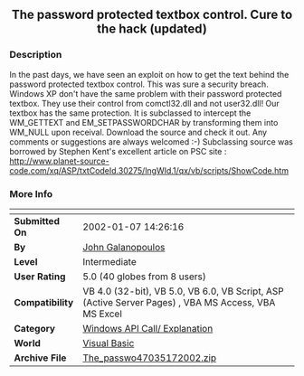 ﻿<div align="center">

## The password protected textbox control\. Cure to the hack \(updated\)


</div>

### Description

In the past days, we have seen an exploit on how to get the text behind the password protected textbox control. This was sure a security breach. Windows XP don't have the same problem with their password protected textbox. They use their control from comctl32.dll and not user32.dll! Our textbox has the same protection. It is subclassed to intercept the WM_GETTEXT and EM_SETPASSWORDCHAR by transforming them into WM_NULL upon receival. Download the source and check it out. Any comments or suggestions are always welcomed :-) Subclassing source was borrowed by Stephen Kent's excellent article on PSC site : http://www.planet-source-code.com/xq/ASP/txtCodeId.30275/lngWId.1/qx/vb/scripts/ShowCode.htm
 
### More Info
 


<span>             |<span>
---                |---
**Submitted On**   |2002-01-07 14:26:16
**By**             |[John Galanopoulos](https://github.com/Planet-Source-Code/PSCIndex/blob/master/ByAuthor/john-galanopoulos.md)
**Level**          |Intermediate
**User Rating**    |5.0 (40 globes from 8 users)
**Compatibility**  |VB 4\.0 \(32\-bit\), VB 5\.0, VB 6\.0, VB Script, ASP \(Active Server Pages\) , VBA MS Access, VBA MS Excel
**Category**       |[Windows API Call/ Explanation](https://github.com/Planet-Source-Code/PSCIndex/blob/master/ByCategory/windows-api-call-explanation__1-39.md)
**World**          |[Visual Basic](https://github.com/Planet-Source-Code/PSCIndex/blob/master/ByWorld/visual-basic.md)
**Archive File**   |[The\_passwo47035172002\.zip](https://github.com/Planet-Source-Code/john-galanopoulos-the-password-protected-textbox-control-cure-to-the-hack-updated__1-30529/archive/master.zip)








